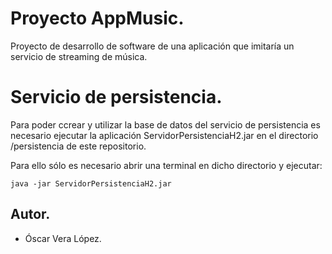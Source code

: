 # Proyecto AppMusic.

Proyecto de desarrollo de software de una aplicación que imitaría un servicio de 
streaming de música.

# Servicio de persistencia.

Para poder ccrear y utilizar la base de datos del servicio de persistencia es 
necesario ejecutar la aplicación ServidorPersistenciaH2.jar en el directorio 
/persistencia de este repositorio.

Para ello sólo es necesario abrir una terminal en dicho directorio y ejecutar:

```
java -jar ServidorPersistenciaH2.jar
```

## Autor.

* Óscar Vera López.